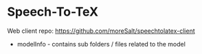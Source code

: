 # Speech-To-TeX

Web client repo: https://github.com/moreSalt/speechtolatex-client

* modelInfo - contains sub folders / files related to the model 
